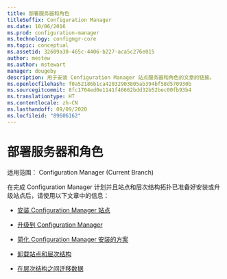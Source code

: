 ```yaml
---
title: 部署服务器和角色
titleSuffix: Configuration Manager
ms.date: 10/06/2016
ms.prod: configuration-manager
ms.technology: configmgr-core
ms.topic: conceptual
ms.assetid: 32609a30-465c-4406-b227-aca5c276e015
author: mestew
ms.author: mstewart
manager: dougeby
description: 用于安装 Configuration Manager 站点服务器和角色的文章的链接。
ms.openlocfilehash: f0a52186b1ca42032903805ab394bf58d570930b
ms.sourcegitcommit: 8fc1704ed0e1141f46662bdd32b52bec00fb93b4
ms.translationtype: HT
ms.contentlocale: zh-CN
ms.lasthandoff: 09/09/2020
ms.locfileid: "89606162"
---
```

# <a name="deploy-servers-and-roles"></a>部署服务器和角色

适用范围：  Configuration Manager (Current Branch)

在完成 Configuration Manager 计划并且站点和层次结构拓扑已准备好安装或升级站点后，请使用以下文章中的信息：  

- [安装 Configuration Manager 站点](install/installing-sites.md)  

- [升级到 Configuration Manager](install/upgrade-to-configuration-manager.md)  

- [简化 Configuration Manager 安装的方案](install/scenarios-to-streamline-your-installation.md)  

- [卸载站点和层次结构](configure/configure-sites-and-hierarchies.md)  

- [在层次结构之间迁移数据](../../migration/migrate-data-between-hierarchies.md)  
